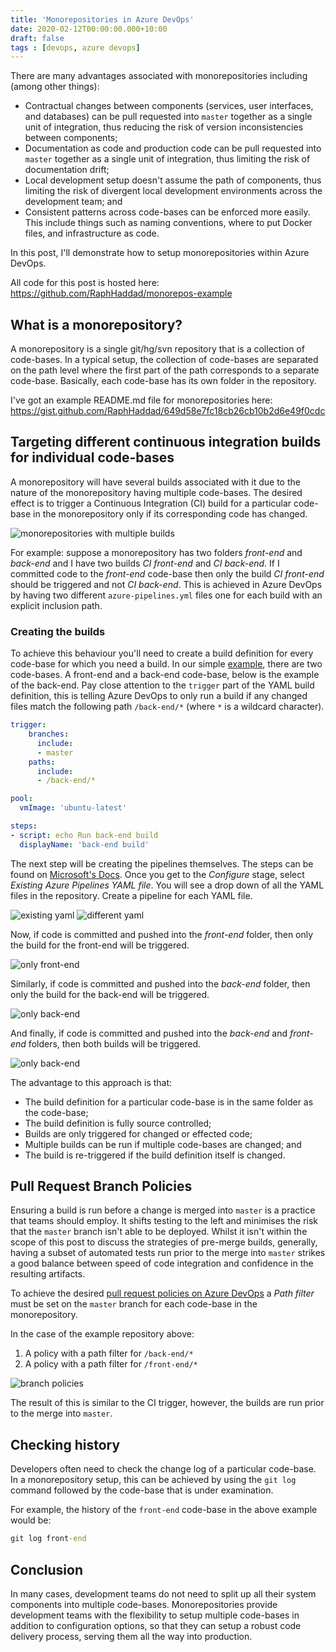 ```yaml
---
title: 'Monorepositories in Azure DevOps'
date: 2020-02-12T00:00:00.000+10:00
draft: false
tags : [devops, azure devops]
---
```


There are many advantages associated with monorepositories including
(among other things):

- Contractual changes between components (services, user interfaces, and
  databases)
  can be pull requested into `master` together as a single unit of integration,
  thus reducing the risk of version inconsistencies between components;
- Documentation as code and production code can be pull requested into `master`
  together as a single unit of integration, thus limiting the risk of
  documentation drift;
- Local development setup doesn't assume the path of components, thus limiting
  the risk of divergent local development environments across the development
  team; and
- Consistent patterns across code-bases can be enforced more easily.
  This include things such as naming conventions,
  where to put Docker files, and infrastructure as code.

In this post, I'll demonstrate how to setup monorepositories within Azure
DevOps.

All code for this post is hosted here:
https://github.com/RaphHaddad/monorepos-example

## What is a monorepository?

A monorepository is a single git/hg/svn repository that is a collection of
code-bases. In a typical setup, the collection of code-bases are separated on the
path level where the first part of the path corresponds to a separate
code-base. Basically, each code-base has its own folder in the repository.

I've got an example README.md file for monorepositories
here: https://gist.github.com/RaphHaddad/649d58e7fc18cb26cb10b2d6e49f0cdc

## Targeting different continuous integration builds for individual code-bases

A monorepository will have several builds associated with it due to the nature
of the monorepository having multiple code-bases. The desired effect is to
trigger a Continuous Integration (CI) build for a particular code-base in the
monorepository only if its corresponding code has changed.

<img src="/images/mono-repo.png" alt="monorepositories with multiple builds" style="width: auto;"/>

For example: suppose a monorepository has two folders _front-end_ and
_back-end_ and I have two builds _CI front-end_ and _CI back-end_.
If I committed code to the _front-end_ code-base then only the build
_CI front-end_ should be triggered and not _CI back-end_.
This is achieved in Azure DevOps by having two different `azure-pipelines.yml`
files one for each build with an explicit inclusion path.

### Creating the builds

To achieve this behaviour you'll need to create a build definition for every
code-base for which you need a build.
In our simple [example](https://github.com/RaphHaddad/monorepos-example),
there are two code-bases. A front-end and a back-end code-base,
below is the example of the back-end.
Pay close attention to the `trigger` part of the YAML build definition,
this is telling Azure DevOps to only run a build if any changed files
match the following path `/back-end/*` (where `*` is
a wildcard character).

```yaml
trigger:
    branches:
      include:
      - master
    paths:
      include:
      - /back-end/*

pool:
  vmImage: 'ubuntu-latest'

steps:
- script: echo Run back-end build
  displayName: 'back-end build'
```

The next step will be creating the pipelines themselves. The
steps can be found on
[Microsoft's Docs](https://docs.microsoft.com/en-us/azure/devops/pipelines/create-first-pipeline?view=azure-devops&tabs=java%2Cbrowser%2Ctfs-2018-2).
Once you get to the _Configure_ stage,
select _Existing Azure Pipelines YAML file_. You will see a drop down of all
the YAML files in the repository. Create a pipeline for each YAML file.

![existing yaml](/images/existing-yaml.png "existing yaml")
![different yaml](/images/diff-yaml.png "diff yaml")

Now, if code is committed and pushed into the _front-end_ folder, then only
the build for the front-end will be triggered.

![only front-end](/images/only-front-end.png)

Similarly, if code is committed and pushed into the _back-end_ folder, then only
the build for the back-end will be triggered.

![only back-end](/images/only-back-end.png)

And finally, if code is committed and pushed into the _back-end_ and
_front-end_ folders, then both builds will be triggered.

![only back-end](/images/both-builds.png)

The advantage to this approach is that:

- The build definition for a particular code-base is in the same folder as
  the code-base;
- The build definition is fully source controlled;
- Builds are only triggered for changed or effected code;
- Multiple builds can be run if multiple code-bases are changed; and
- The build is re-triggered if the build definition itself is changed.

## Pull Request Branch Policies

Ensuring a build is run before a change is merged into `master` is a practice
that teams should employ. It shifts testing to the left and minimises
the risk that the `master` branch isn't able to be deployed. Whilst it isn't
within the scope of this post to discuss the strategies of pre-merge builds,
generally, having a subset of automated tests run prior to
the merge into `master` strikes a good balance between speed of
code integration and confidence in the resulting artifacts.

To achieve the desired
[pull request policies on Azure DevOps](https://docs.microsoft.com/en-us/azure/devops/repos/git/branch-policies?view=azure-devops)
a _Path filter_ must be set on the `master` branch for each code-base
in the monorepository.

In the case of the example repository above:

1. A policy with a path filter for `/back-end/*`
2. A policy with a path filter for `/front-end/*`

![branch policies](/images/branch-policy.png)

The result of this is similar to the CI trigger, however, the builds are
run prior to the merge into `master`.

## Checking history

Developers often need to check the change log of a particular code-base.
In a monorepository setup, this can be achieved by using the `git log`
command followed by the code-base that is under examination.

For example, the history of the `front-end` code-base in the above example
would be:

```cmd
git log front-end
```

## Conclusion

In many cases, development teams do not need to split up all their
system components into multiple code-bases. Monorepositories provide development
teams with the flexibility to setup multiple code-bases in addition to
configuration options, so that they can setup a robust code delivery
process, serving them all the way into production.
